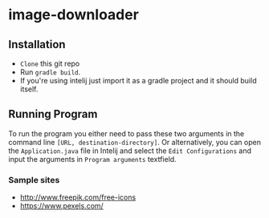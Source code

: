 # image-downloader

## Installation
- `Clone` this git repo
- Run `gradle build`. 
- If you're using intelij just import it as a gradle project and it should build itself.

## Running Program
To run the program you either need to pass these two arguments in the command line `[URL, destination-directory]`. Or alternatively, you can open the `Application.java` file in Intelij and select the `Edit Configurations` and input the arguments in `Program arguments` textfield.

### Sample sites
- http://www.freepik.com/free-icons
- https://www.pexels.com/
